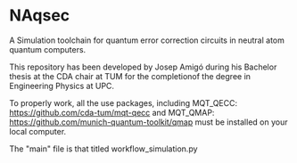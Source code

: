 # NAqsec
 A Simulation toolchain for quantum error correction circuits in neutral atom quantum computers.

 This repository has been developed by Josep Amigó during his Bachelor thesis at the CDA chair at TUM for the completionof the degree in Engineering Physics at UPC.

 To properly work, all the use packages, including MQT_QECC:
 https://github.com/cda-tum/mqt-qecc
 and MQT_QMAP:
 https://github.com/munich-quantum-toolkit/qmap
 must be installed on your local computer.

 The "main" file is that titled workflow_simulation.py

